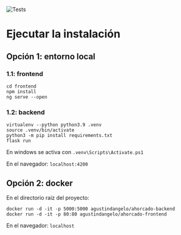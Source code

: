 ![Tests](https://github.com/agustindangelo/ahorcado-tdd/actions/workflows/github-actions.yml/badge.svg)

# Ejecutar la instalación

## Opción 1: entorno local
### 1.1: frontend
```
cd frontend
npm install
ng serve --open
```

### 1.2: backend
```
virtualenv --python python3.9 .venv
source .venv/bin/activate
python3 -m pip install requirements.txt
flask run

```

En windows se activa con ```.venv\Scripts\Activate.ps1```

En el navegador: `localhost:4200`

## Opción 2: docker
En el directorio raíz del proyecto:
```
docker run -d -it -p 5000:5000 agustindangelo/ahorcado-backend
docker run -d -it -p 80:80 agustindangelo/ahorcado-frontend
```

En el navegador: `localhost`
